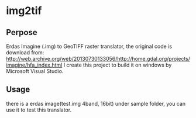 # img2tif

## Perpose
Erdas Imagine (.img) to GeoTIFF raster translator, the original code is download from:
http://web.archive.org/web/20130730133056/http://home.gdal.org/projects/imagine/hfa_index.html
I create this project to build it on windows by Microsoft Visual Studio.

## Usage
there is a erdas image(test.img 4band, 16bit) under sample folder, you can use it to test this translator.
